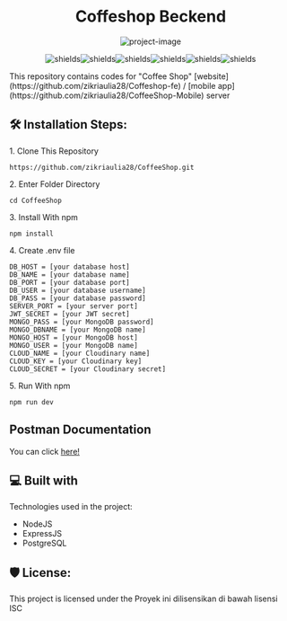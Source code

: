 <h1 align="center" id="title">Coffeshop Beckend</h1>

<p align="center"><img src="https://socialify.git.ci/zikriaulia28/CoffeeShop/image?font=Jost&amp;language=1&amp;name=1&amp;owner=1&amp;pattern=Floating%20Cogs&amp;theme=Dark" alt="project-image"></p>

<p align="center"><img src="https://img.shields.io/badge/node.js-v.18.14.2-brightgreen" alt="shields"><img src="https://img.shields.io/badge/express.js-v.4.18.2-brightgreen" alt="shields"><img src="https://img.shields.io/badge/dotenv-v.16.0.3-brightgreen" alt="shields"><img src="https://img.shields.io/badge/pg-v.8.9.0-brightgreen" alt="shields"><img src="https://img.shields.io/badge/nodemon-v.2.0.21-brightgreen" alt="shields"><img src="https://img.shields.io/badge/eslint-v.8.35.0-brightgreen" alt="shields"></p>

<p>This repository contains codes for "Coffee Shop" [website](https://github.com/zikriaulia28/Coffeshop-fe) / [mobile app](https://github.com/zikriaulia28/CoffeeShop-Mobile) server</p>

<h2>🛠️ Installation Steps:</h2>

<p>1. Clone This Repository</p>

```
https://github.com/zikriaulia28/CoffeeShop.git
```

<p>2. Enter Folder Directory</p>

```
cd CoffeeShop
```

<p>3. Install With npm</p>

```
npm install
```

<p>4. Create .env file</p>

```
DB_HOST = [your database host]
DB_NAME = [your database name]
DB_PORT = [your database port]
DB_USER = [your database username]
DB_PASS = [your database password]
SERVER_PORT = [your server port]
JWT_SECRET = [your JWT secret]
MONGO_PASS = [your MongoDB password]
MONGO_DBNAME = [your MongoDB name]
MONGO_HOST = [your MongoDB host]
MONGO_USER = [your MongoDB name]
CLOUD_NAME = [your Cloudinary name]
CLOUD_KEY = [your Cloudinary key]
CLOUD_SECRET = [your Cloudinary secret]
```

<p>5. Run With npm</p>

```
npm run dev
```

<h2>Postman Documentation</h2>

You can click [here!](https://documenter.getpostman.com/view/26102451/2s93saZsdr)

<h2>💻 Built with</h2>

Technologies used in the project:

- NodeJS
- ExpressJS
- PostgreSQL

<h2>🛡️ License:</h2>

This project is licensed under the Proyek ini dilisensikan di bawah lisensi ISC
